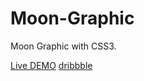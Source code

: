 Moon-Graphic
============

Moon Graphic with CSS3.

[Live DEMO](http://weilao.github.io/Moon-Graphic/)
[dribbble](https://dribbble.com/shots/1676770-Moon-Graphic)